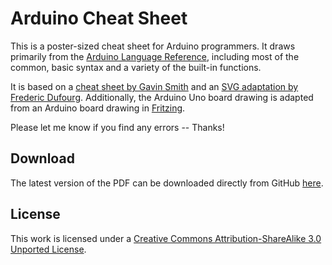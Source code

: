 Arduino Cheat Sheet
===================

This is a poster-sized cheat sheet for Arduino programmers.  It draws primarily from the [Arduino Language Reference](http://arduino.cc/en/Reference/HomePage), including most of the common, basic syntax and a variety of the built-in functions.

It is based on a [cheat sheet by Gavin Smith](http://sites.google.com/site/mechatronicsguy/arduinocheatsheet) and an [SVG adaptation by Frederic Dufourg](http://arduino.cc/forum/index.php/topic,7012.msg56273.html#msg56273).  Additionally, the Arduino Uno board drawing is adapted from an Arduino board drawing in [Fritzing](http://fritzing.org/).

Please let me know if you find any errors -- Thanks!

Download
--------

The latest version of the PDF can be downloaded directly from GitHub [here](https://github.com/liffiton/Arduino-Cheat-Sheet/blob/master/Arduino%20Cheat%20Sheet.pdf?raw=true).

License
-------

This work is licensed under a [Creative Commons Attribution-ShareAlike 3.0 Unported License](http://creativecommons.org/licenses/by-sa/3.0/).
